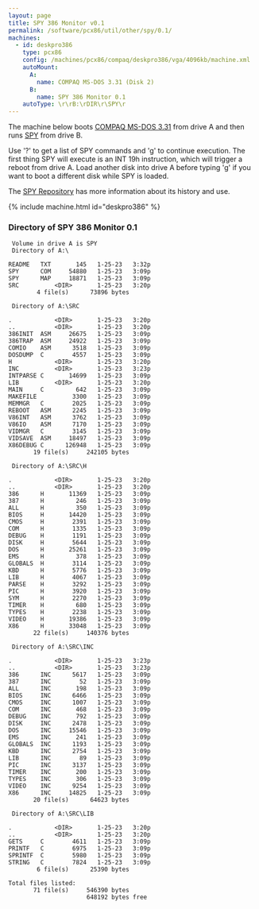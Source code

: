 ```yaml
---
layout: page
title: SPY 386 Monitor v0.1
permalink: /software/pcx86/util/other/spy/0.1/
machines:
  - id: deskpro386
    type: pcx86
    config: /machines/pcx86/compaq/deskpro386/vga/4096kb/machine.xml
    autoMount:
      A:
        name: COMPAQ MS-DOS 3.31 (Disk 2)
      B:
        name: SPY 386 Monitor 0.1
    autoType: \r\rB:\rDIR\r\SPY\r
---
```


The machine below boots [COMPAQ MS-DOS 3.31](/software/pcx86/sys/dos/compaq/3.31/) from drive A and then runs
[SPY](https://github.com/jeffpar/spy) from drive B.

Use '?' to get a list of SPY commands and 'g' to continue execution.  The first thing SPY will execute is an INT 19h
instruction, which will trigger a reboot from drive A.  Load another disk into drive A before typing 'g' if you want to
boot a different disk while SPY is loaded.

The [SPY Repository](https://github.com/jeffpar/spy) has more information about its history and use.

{% include machine.html id="deskpro386" %}

### Directory of SPY 386 Monitor 0.1

     Volume in drive A is SPY
     Directory of A:\

    README   TXT       145   1-25-23   3:32p
    SPY      COM     54880   1-25-23   3:09p
    SPY      MAP     18871   1-25-23   3:09p
    SRC          <DIR>       1-25-23   3:20p
            4 file(s)      73896 bytes

     Directory of A:\SRC

    .            <DIR>       1-25-23   3:20p
    ..           <DIR>       1-25-23   3:20p
    386INIT  ASM     26675   1-25-23   3:09p
    386TRAP  ASM     24922   1-25-23   3:09p
    COMIO    ASM      3518   1-25-23   3:09p
    DOSDUMP  C        4557   1-25-23   3:09p
    H            <DIR>       1-25-23   3:20p
    INC          <DIR>       1-25-23   3:23p
    INTPARSE C       14699   1-25-23   3:09p
    LIB          <DIR>       1-25-23   3:20p
    MAIN     C         642   1-25-23   3:09p
    MAKEFILE          3300   1-25-23   3:09p
    MEMMGR   C        2025   1-25-23   3:09p
    REBOOT   ASM      2245   1-25-23   3:09p
    V86INT   ASM      3762   1-25-23   3:09p
    V86IO    ASM      7170   1-25-23   3:09p
    VIDMGR   C        3145   1-25-23   3:09p
    VIDSAVE  ASM     18497   1-25-23   3:09p
    X86DEBUG C      126948   1-25-23   3:09p
           19 file(s)     242105 bytes

     Directory of A:\SRC\H

    .            <DIR>       1-25-23   3:20p
    ..           <DIR>       1-25-23   3:20p
    386      H       11369   1-25-23   3:09p
    387      H         246   1-25-23   3:09p
    ALL      H         350   1-25-23   3:09p
    BIOS     H       14420   1-25-23   3:09p
    CMOS     H        2391   1-25-23   3:09p
    COM      H        1335   1-25-23   3:09p
    DEBUG    H        1191   1-25-23   3:09p
    DISK     H        5644   1-25-23   3:09p
    DOS      H       25261   1-25-23   3:09p
    EMS      H         378   1-25-23   3:09p
    GLOBALS  H        3114   1-25-23   3:09p
    KBD      H        5776   1-25-23   3:09p
    LIB      H        4067   1-25-23   3:09p
    PARSE    H        3292   1-25-23   3:09p
    PIC      H        3920   1-25-23   3:09p
    SYM      H        2270   1-25-23   3:09p
    TIMER    H         680   1-25-23   3:09p
    TYPES    H        2238   1-25-23   3:09p
    VIDEO    H       19386   1-25-23   3:09p
    X86      H       33048   1-25-23   3:09p
           22 file(s)     140376 bytes

     Directory of A:\SRC\INC

    .            <DIR>       1-25-23   3:23p
    ..           <DIR>       1-25-23   3:23p
    386      INC      5617   1-25-23   3:09p
    387      INC        52   1-25-23   3:09p
    ALL      INC       198   1-25-23   3:09p
    BIOS     INC      6466   1-25-23   3:09p
    CMOS     INC      1007   1-25-23   3:09p
    COM      INC       468   1-25-23   3:09p
    DEBUG    INC       792   1-25-23   3:09p
    DISK     INC      2478   1-25-23   3:09p
    DOS      INC     15546   1-25-23   3:09p
    EMS      INC       241   1-25-23   3:09p
    GLOBALS  INC      1193   1-25-23   3:09p
    KBD      INC      2754   1-25-23   3:09p
    LIB      INC        89   1-25-23   3:09p
    PIC      INC      3137   1-25-23   3:09p
    TIMER    INC       200   1-25-23   3:09p
    TYPES    INC       306   1-25-23   3:09p
    VIDEO    INC      9254   1-25-23   3:09p
    X86      INC     14825   1-25-23   3:09p
           20 file(s)      64623 bytes

     Directory of A:\SRC\LIB

    .            <DIR>       1-25-23   3:20p
    ..           <DIR>       1-25-23   3:20p
    GETS     C        4611   1-25-23   3:09p
    PRINTF   C        6975   1-25-23   3:09p
    SPRINTF  C        5980   1-25-23   3:09p
    STRING   C        7824   1-25-23   3:09p
            6 file(s)      25390 bytes

    Total files listed:
           71 file(s)     546390 bytes
                          648192 bytes free
